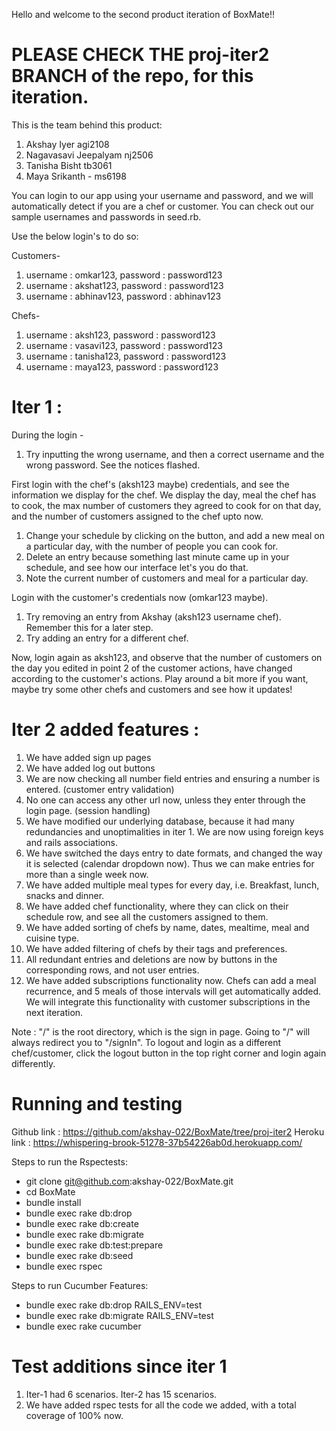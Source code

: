 Hello and welcome to the second product iteration of BoxMate!!

# PLEASE CHECK THE proj-iter2 BRANCH of the repo, for this iteration.

This is the team behind this product:
1. Akshay Iyer agi2108
2. Nagavasavi Jeepalyam nj2506
3. Tanisha Bisht tb3061
4. Maya Srikanth - ms6198

You can login to our app using your username and password, and we will automatically detect if you are a chef or customer.
You can check out our sample usernames and passwords in seed.rb. 

Use the below login's to do so:

Customers-
1. username : omkar123, password : password123
2. username : akshat123, password : password123
3. username : abhinav123, password : abhinav123

Chefs-
1. username : aksh123, password : password123
2. username : vasavi123, password : password123
3. username : tanisha123, password : password123
4. username : maya123, password : password123


# Iter 1 : 

During the login -
1. Try inputting the wrong username, and then a correct username and the wrong password. See the notices flashed.

First login with the chef's (aksh123 maybe) credentials, and see the information we display for the chef. We display the day, meal the chef has to cook, the max number of customers they agreed to cook for on that day, and the number of customers assigned to the chef upto now.
1. Change your schedule by clicking on the button, and add a new meal on a particular day, with the number of people you can cook for.
2. Delete an entry because something last minute came up in your schedule, and see how our interface let's you do that.
3. Note the current number of customers and meal for a particular day.

Login with the customer's credentials now (omkar123 maybe).
1. Try removing an entry from Akshay (aksh123 username chef). Remember this for a later step.
2. Try adding an entry for a different chef.

Now, login again as aksh123, and observe that the number of customers on the day you edited in point 2 of the customer actions, have changed according to the customer's actions.
Play around a bit more if you want, maybe try some other chefs and customers and see how it updates!

# Iter 2 added features : 
1. We have added sign up pages
2. We have added log out buttons
3. We are now checking all number field entries and ensuring a number is entered. (customer entry validation)
4. No one can access any other url now, unless they enter through the login page. (session handling)
5. We have modified our underlying database, because it had many redundancies and unoptimalities in iter 1. We are now using foreign keys and rails associations.
6. We have switched the days entry to date formats, and changed the way it is selected (calendar dropdown now). Thus we can make entries for more than a single week now.
7. We have added multiple meal types for every day, i.e. Breakfast, lunch, snacks and dinner.
8. We have added chef functionality, where they can click on their schedule row, and see all the customers assigned to them.
9. We have added sorting of chefs by name, dates, mealtime, meal and cuisine type.
10. We have added filtering of chefs by their tags and preferences. 
11. All redundant entries and deletions are now by buttons in the corresponding rows, and not user entries.
12. We have added subscriptions functionality now. Chefs can add a meal recurrence, and 5 meals of those intervals will get automatically added. We will integrate this functionality with customer subscriptions in the next iteration.

Note : "/" is the root directory, which is the sign in page. Going to "/" will always redirect you to "/signIn".
        To logout and login as a different chef/customer, click the logout button in the top right corner and login again differently.


# Running and testing

Github link : https://github.com/akshay-022/BoxMate/tree/proj-iter2
Heroku link : https://whispering-brook-51278-37b54226ab0d.herokuapp.com/

Steps to run the Rspectests:
- git clone git@github.com:akshay-022/BoxMate.git
- cd BoxMate
- bundle install
- bundle exec rake db:drop
- bundle exec rake db:create
- bundle exec rake db:migrate
- bundle exec rake db:test:prepare
- bundle exec rake db:seed
- bundle exec rspec

Steps to run Cucumber Features:
- bundle exec rake db:drop RAILS_ENV=test
- bundle exec rake db:migrate RAILS_ENV=test
- bundle exec rake cucumber


# Test additions since iter 1

1. Iter-1 had 6 scenarios. Iter-2 has 15 scenarios.
2. We have added rspec tests for all the code we added, with a total coverage of 100% now.
